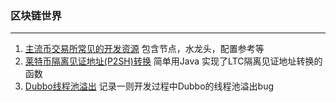 ### 区块链世界
-----
1. [主流币交易所常见的开发资源](https://github.com/qq29oo/cryptocurrency/wiki/%E4%B8%BB%E6%B5%81%E5%B8%81%E7%A7%8D%E4%BA%A4%E6%98%93%E6%89%80%E5%AF%B9%E6%8E%A5%E8%B5%84%E6%BA%90%E6%B1%87%E6%80%BB) 包含节点，水龙头，配置参考等
2. [莱特币隔离见证地址(P2SH)转换](https://github.com/qq29oo/cryptocurrency/wiki/%E8%8E%B1%E7%89%B9%E5%B8%81%E9%9A%94%E7%A6%BB%E8%A7%81%E8%AF%81%E5%9C%B0%E5%9D%80(P2SH)%E8%BD%AC%E6%8D%A2) 简单用Java 实现了LTC隔离见证地址转换的函数
3. [Dubbo线程池溢出](https://github.com/qq29oo/cryptocurrency/wiki/Dubbo%E7%BA%BF%E7%A8%8B%E6%B1%A0%E5%86%85%E5%AD%98%E6%BA%A2%E5%87%BA) 记录一则开发过程中Dubbo的线程池溢出bug
